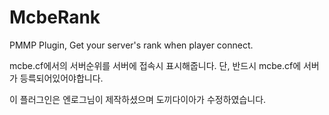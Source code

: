 # McbeRank
PMMP Plugin, Get your server's rank when player connect.

mcbe.cf에서의 서버순위를 서버에 접속시 표시해줍니다.
단, 반드시 mcbe.cf에 서버가 등륵되어있어야합니다.

이 플러그인은 엔로그님이 제작하셨으며 도끼다이아가 수정하였습니다.
